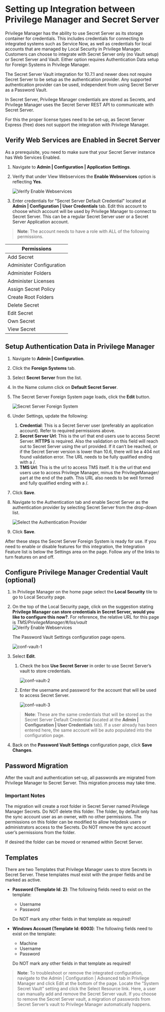 [title]: # (Privilege Manager and Secret Server)
[tags]: # (authentication,Integration)
[priority]: # (2)
# Setting up Integration between Privilege Manager and Secret Server

Privilege Manager has the ability to use Secret Server as its storage container for credentials. This includes credentials for connecting to integrated systems such as Service Now, as well as credentials for local accounts that are managed by Local Security in Privilege Manager. Customers can choose to integrate with Secret Server only (no Vault setup) or Secret Server and Vault. Either option requires Authentication Data setup for Foreign Systems in Privilege Manager.

The Secret Server Vault integration for 10.7.1 and newer does not require Secret Server to be setup as the authentication provider. Any supported authentication provider can be used, independent from using Secret Server as a Password Vault.

In Secret Server, Privilege Manager credentials are stored as Secrets, and Privilege Manager uses the Secret Server REST API to communicate with Secret Server.

For this the proper license types need to be set-up, as Secret Server Express (free) does not support the integration with Privilege Manager.

## Verify Web Services are Enabled in Secret Server

As a prerequisite, you need to make sure that your Secret Server instance has Web Services Enabled.

1. Navigate to __Admin | Configuration | Application Settings__.
1. Verify that under View Webservices the __Enable Webservices__ option is reflecting __Yes__.

   ![Verify Enable Webservices](images/SS_enable_WebServices_20190412.png)
1. Enter credentials for "Secret Server Default Credential" located at __Admin | Configuration | User Credentials__ tab. Edit this account to choose which account will be used by Privilege Manager to connect to Secret Server. This can be a regular Secret Server user or a Secret Server Application account.

>**Note**: The account needs to have a role with ALL of the following permissions.

| Permissions |
| ----- |
| Add Secret |
| Administer Configuration |
| Administer Folders |
| Administer Licenses |
| Assign Secret Policy |
| Create Root Folders |
| Delete Secret |
| Edit Secret |
| Own Secret |
| View Secret |

## Setup Authentication Data in Privilege Manager

1. Navigate to __Admin | Configuration__.
1. Click the __Foreign Systems__ tab.
1. Select __Secret Server__ from the list.
1. In the Name column click on __Default Secret Server__.
1. The Secret Server Foreign System page loads, click the __Edit__ button.

   ![Secret Server Foreign System](images/auth/secretserver_fs.png)
1. Under Settings, update the following:
   1. __Credential__: This is a Secret Server user (preferably an application account). Refer to required permissions above.
   1. __Secret Server Url__: This is the url that end users use to access Secret Server. __HTTPS__ is required. Also the validation on this field will reach out to Secret Server using the url provided. If it can’t be reached, or if the Secret Server version is lower than 10.6, there will be a 404 not found validation error. The URL needs to be fully qualified ending with a /.
   1. __TMS Url__: This is the url to access TMS itself. It is the url that end users use to access Privilege Manager, minus the PrivilegeManager/ part at the end of the path. This URL also needs to be well formed and fully qualified ending with a /.
1. Click __Save__.
1. Navigate to the Authentication tab and enable Secret Server as the authentication provider by selecting Secret Server from the drop-down list.

   ![Select the Authentication Provider](images/auth/pm_ss_authprovider.png)
1. Click __Save__.

After these steps the Secret Server Foreign System is ready for use. If you need to enable or disable features for this integration, the Integration Feature list is below the Settings area on the page. Follow any of the links to turn features on and off.

<!-- TODO: Name/describe list of features and why a user would want to enable/disable them. Add screen captures. -->
  
## Configure Privilege Manager Credential Vault (optional)

1. In Privilege Manager on the home page select the __Local Security__ tile to go to Local Security page.
1. On the top of the Local Security page, click on the suggestion stating __Privilege Manager can store credentials in Secret Server, would you like to configure this now?__. For reference, the relative URL for this page is *TMS/PrivilegeManager/#/lss/vault*<br/>
   ![Verify Enable Webservices](images/PM_conf_for_SS_20190412.png)

   The Password Vault Settings configuration page opens.
 
   ![conf-vault-1](images/auth/conf-vault-1.png "Password Vault Settings page")
1. Select __Edit__.

   1. Check the box __Use Secret Server__ in order to use Secret Server’s vault to store credentials.

      ![conf-vault-2](images/auth/conf-vault-2.png "Select checkbox for Vault integration page")
   1. Enter the username and password for the account that will be used to access Secret Server.

      ![conf-vault-3](images/auth/conf-vault-3.png "Secret Server Foreign System page")

   >**Note**:
   >These are the same credentials that will be stored as the Secret Server Default Credential (located at the __Admin | Configuration | User Credentials__ tab). If a user already has been entered here, the same account will be auto populated into the configuration page.

1. Back on the __Password Vault Settings__ configuration page, click __Save Changes__.

## Password Migration

After the vault and authentication set-up, all passwords are migrated from Privilege Manager to Secret Server. This migration process may take time.

### Important Notes

The migration will create a root folder in Secret Server named Privilege Manager Secrets. Do NOT delete this folder. The folder, by default only has the sync account user as an owner, with no other permissions.
The permissions on this folder can be modified to allow helpdesk users or administrators access to the Secrets. Do NOT remove the sync account user’s permissions from the folder.

If desired the folder can be moved or renamed within Secret Server.

## Templates

There are two Templates that Privilege Manager uses to store Secrets in Secret Server. These templates must exist with the proper fields and be marked as active.

* __Password (Template Id: 2)__: The following fields need to exist on the template:

  * Username
  * Password

  Do NOT mark any other fields in that template as required!

* __Windows Account (Template Id: 6003)__: The following fields need to exist on the template:

  * Machine
  * Username
  * Password

  Do NOT mark any other fields in that template as required!

>**Note**:
>To troubleshoot or remove the integrated configuration, navigate to the Admin | Configuration | Advanced tab in Privilege Manager and click Edit at the bottom of the page. Locate the “System Secret Vault” setting and click the Select Resource link. Here, a user can manually add and remove the Secret Server vault. If you choose to remove the Secret Server vault, a migration of passwords from Secret Server’s vault to Privilege Manager automatically happens.
